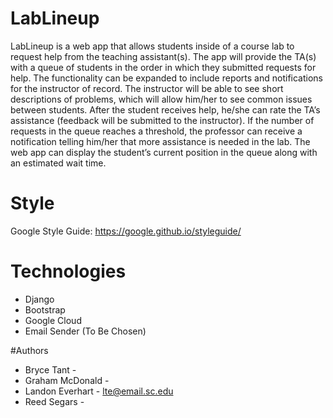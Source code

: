 # LabLineup
LabLineup is a web app that allows students inside of a course lab to request help from the teaching assistant(s). The app will provide the
TA(s) with a queue of students in the order in which they submitted requests for help. The functionality can be expanded to include reports
and notifications for the instructor of record. The instructor will be able to see short descriptions of problems, which will allow him/her
to see common issues between students. After the student receives help, he/she can rate the TA’s assistance (feedback will be submitted to
the instructor). If the number of requests in the queue reaches a threshold, the professor can receive a notification telling him/her that
more assistance is needed in the lab. The web app can display the student’s current position in the queue along with an estimated wait time.

# Style
Google Style Guide: https://google.github.io/styleguide/

# Technologies
- Django
- Bootstrap
- Google Cloud
- Email Sender (To Be Chosen)

#Authors
- Bryce Tant -
- Graham McDonald -
- Landon Everhart - lte@email.sc.edu
- Reed Segars -
